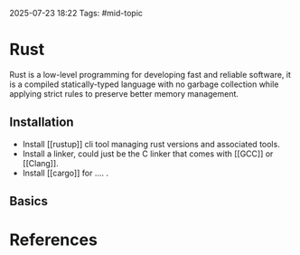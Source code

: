 2025-07-23 18:22
Tags: #mid-topic
# Rust

Rust is a low-level programming for developing fast and reliable software, it is a compiled statically-typed language with no garbage collection while applying strict rules to preserve better memory management.


## Installation

- Install [[rustup]] cli tool managing rust versions and associated tools.
- Install a linker, could just be the C linker that comes with [[GCC]] or [[Clang]].
- Install [[cargo]] for .... .

## Basics



# References

